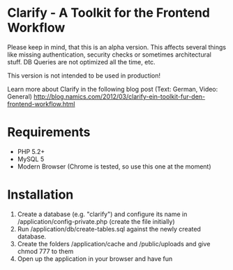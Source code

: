 # Clarify - A Toolkit for the Frontend Workflow

Please keep in mind, that this is an alpha version. This affects several things
like missing authentication, security checks or sometimes architectural stuff.
DB Queries are not optimized all the time, etc.

This version is not intended to be used in production!

Learn more about Clarify in the following blog post (Text: German, Video: General)
http://blog.namics.com/2012/03/clarify-ein-toolkit-fur-den-frontend-workflow.html

# Requirements

* PHP 5.2+
* MySQL 5
* Modern Browser (Chrome is tested, so use this one at the moment)

# Installation

1. Create a database (e.g. "clarify") and configure its name in /application/config-private.php (create the file initially)
2. Run /application/db/create-tables.sql against the newly created database.
3. Create the folders /application/cache and /public/uploads and give chmod 777 to them
4. Open up the application in your browser and have fun